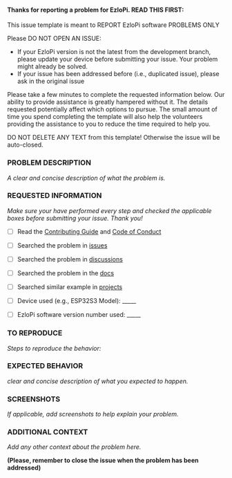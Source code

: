 #### Thanks for reporting a problem for EzloPi. READ THIS FIRST:

This issue template is meant to REPORT EzloPi software PROBLEMS ONLY

Please DO NOT OPEN AN ISSUE:
  - If your EzloPi version is not the latest from the development branch, please update your device before submitting your issue. Your problem might already be solved.
  - If your issue has been addressed before (i.e., duplicated issue), please ask in the original issue

 Please take a few minutes to complete the requested information below. Our ability to provide assistance is greatly hampered without it. The details requested potentially affect which options to pursue. The small amount of time you spend completing the template will also help the volunteers providing the assistance to you to reduce the time required to help you.

DO NOT DELETE ANY TEXT from this template! Otherwise the issue will be auto-closed.


### PROBLEM DESCRIPTION
_A clear and concise description of what the problem is._


### REQUESTED INFORMATION
_Make sure your have performed every step and checked the applicable boxes before submitting your issue. Thank you!_

- [ ] Read the [Contributing Guide](https://github.com/ezloteam/Ezlo_Pi/blob/master/CONTRIBUTING.md) and [Code of Conduct](https://github.com/ezloteam/Ezlo_Pi/blob/master/CODE_OF_CONDUCT.md) 
- [ ] Searched the problem in [issues](https://github.com/ezloteam/Ezlo_Pi/issues)
- [ ] Searched the problem in [discussions](https://community.ezlo.com/c/ezlopi/249)
- [ ] Searched the problem in the [docs](https://www.ezlopi.com/docs/)
- [ ] Searched similar example in [projects](https://www.ezlopi.com/)
- [ ] Device used (e.g., ESP32S3 Model): _____
- [ ] EzloPi software version number used: _____


### TO REPRODUCE
_Steps to reproduce the behavior:_

### EXPECTED BEHAVIOR  
_clear and concise description of what you expected to happen._

### SCREENSHOTS
_If applicable, add screenshots to help explain your problem._

### ADDITIONAL CONTEXT
_Add any other context about the problem here._

**(Please, remember to close the issue when the problem has been addressed)**

